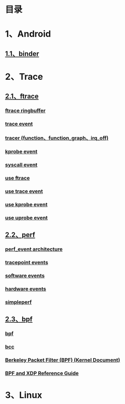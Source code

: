 # 目录

# 1、Android

## [1.1、binder](./android_binder.md)

# 2、Trace

## [2.1、ftrace](./ftrace_index.md)

### [ftrace ringbuffer](./ftrace_ringbuffer.md)
### [trace event](./ftrace_trace_event.md)
### [tracer (function、function_graph、irq_off) ](./ftrace_tracer.md)
### [kprobe event](./ftrace_kprobe_event.md)
### [syscall event](./ftrace_syscall_event.md)
### [use ftrace](./ftrace_use_ftrace.md)
### [use trace event](./ftrace_use_trace_event.md)
### [use kprobe event](./ftrace_use_kprobe_event.md)
### [use uprobe event](./ftrace_use_uprobe_event.md)

## [2.2、perf](./perf_index.md)

### [perf_event architecture](./perf_event_architecture.md)
### [tracepoint events](./perf_tracepoint_events.md)
### [software events ](./perf_software_events.md)
### [hardware events](./perf_hardware_events.md)
### [simpleperf](./perf_simpleperf.md)

## [2.3、bpf](./bpf_index.md)

### [bpf](./bpf_kernel.md)
### [bcc](./bpf_bcc.md)
### [Berkeley Packet Filter (BPF) (Kernel Document) ](./bpf_kernel_doc.md)
### [BPF and XDP Reference Guide](./bpf_reference_guide.md)

# 3、Linux